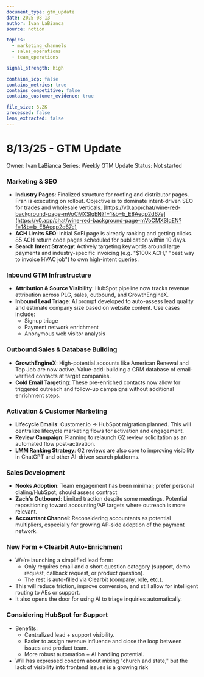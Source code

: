 ```yaml
---
document_type: gtm_update
date: 2025-08-13
author: Ivan LaBianca
source: notion

topics:
  - marketing_channels
  - sales_operations
  - team_operations

signal_strength: high

contains_icp: false
contains_metrics: true
contains_competitive: false
contains_customer_evidence: true

file_size: 3.2K
processed: false
lens_extracted: false
---
```


# 8/13/25 - GTM Update

Owner: Ivan LaBianca
Series: Weekly GTM Update
Status: Not started

### Marketing & SEO

- **Industry Pages**: Finalized structure for roofing and distributor pages. Fran is executing on rollout. Objective is to dominate intent-driven SEO for trades and wholesale verticals. [https://v0.app/chat/wine-red-background-page-mVoCMXSlqEN?f=1&b=b_E8Aeqp2d67e](https://v0.app/chat/wine-red-background-page-mVoCMXSlqEN?f=1&b=b_E8Aeqp2d67e)
- **ACH Limits SEO**: Initial SoFi page is already ranking and getting clicks. 85 ACH return code pages scheduled for publication within 10 days.
- **Search Intent Strategy**: Actively targeting keywords around large payments and industry-specific invoicing (e.g. "$100k ACH," "best way to invoice HVAC job") to own high-intent queries.

### Inbound GTM Infrastructure

- **Attribution & Source Visibility**: HubSpot pipeline now tracks revenue attribution across PLG, sales, outbound, and GrowthEngineX.
- **Inbound Lead Triage**: AI prompt developed to auto-assess lead quality and estimate company size based on website content. Use cases include:
    - Signup triage
    - Payment network enrichment
    - Anonymous web visitor analysis

### Outbound Sales & Database Building

- **GrowthEngineX**: High-potential accounts like American Renewal and Top Job are now active. Value-add: building a CRM database of email-verified contacts at target companies.
- **Cold Email Targeting**: These pre-enriched contacts now allow for triggered outreach and follow-up campaigns without additional enrichment steps.

### Activation & Customer Marketing

- **Lifecycle Emails**: Customer.io → HubSpot migration planned. This will centralize lifecycle marketing flows for activation and engagement.
- **Review Campaign**: Planning to relaunch G2 review solicitation as an automated flow post-activation.
- **LMM Ranking Strategy**: G2 reviews are also core to improving visibility in ChatGPT and other AI-driven search platforms.

### Sales Development

- **Nooks Adoption**: Team engagement has been minimal; prefer personal dialing/HubSpot, should assess contract
- **Zach's Outbound**: Limited traction despite some meetings. Potential repositioning toward accounting/AP targets where outreach is more relevant.
- **Accountant Channel**: Reconsidering accountants as potential multipliers, especially for growing AP-side adoption of the payment network.

### **New Form + Clearbit Auto-Enrichment**

- We’re launching a simplified lead form:
    - Only requires email and a short question category (support, demo request, callback request, or product question).
    - The rest is auto-filled via Clearbit (company, role, etc.).
- This will reduce friction, improve conversion, and still allow for intelligent routing to AEs or support.
- It also opens the door for using AI to triage inquiries automatically.

### **Considering HubSpot for Support**

- Benefits:
    - Centralized lead + support visibility.
    - Easier to assign revenue influence and close the loop between issues and product team.
    - More robust automation + AI handling potential.
- Will has expressed concern about mixing "church and state," but the lack of visibility into frontend issues is a growing risk